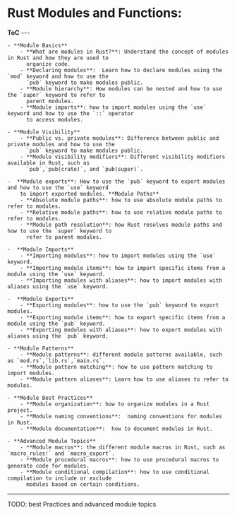 # Rust Modules and Functions:


**ToC** ---

    - **Module Basics**
        - **What are modules in Rust?**: Understand the concept of modules in Rust and how they are used to
          organize code.
        - **Declaring modules**:  Learn how to declare modules using the `mod` keyword and how to use the
          `pub` keyword to make modules public.
        - **Module hierarchy**: How modules can be nested and how to use the `super` keyword to refer to
          parent modules.
        - **Module imports**: how to import modules using the `use` keyword and how to use the `::` operator
          to access modules.

    - **Module Visibility**
        - **Public vs. private modules**: Difference between public and private modules and how to use the
          `pub` keyword to make modules public.
        - **Module visibility modifiers**: Different visibility modifiers available in Rust, such as
          `pub`,`pub(crate)`, and `pub(super)`.

    -  **Module exports**: How to use the `pub` keyword to export modules and how to use the `use` keyword
        to import exported modules. **Module Paths**
        - **Absolute module paths**: how to use absolute module paths to refer to modules.
        - **Relative module paths**: how to use relative module paths to refer to modules.
        - **Module path resolution**: how Rust resolves module paths and how to use the `super` keyword to
          refer to parent modules.

    -  **Module Imports**
        - **Importing modules**: how to import modules using the `use` keyword.
        - **Importing module items**: how to import specific items from a module using the `use` keyword.
        - **Importing modules with aliases**: how to import modules with aliases using the `use` keyword.

    -  **Module Exports**
        - **Exporting modules**: how to use the `pub` keyword to export modules.
        - **Exporting module items**: how to export specific items from a module using the `pub` keyword.
        - **Exporting modules with aliases**: how to export modules with aliases using the `pub` keyword.

    - **Module Patterns**
        - **Module patterns**: different module patterns available, such as `mod.rs`,`lib.rs`,`main.rs`.
        - **Module pattern matching**: how to use pattern matching to import modules.
        - **Module pattern aliases**: Learn how to use aliases to refer to modules.

    - **Module Best Practices**
        - **Module organization**: how to organize modules in a Rust project.
        - **Module naming conventions**:  naming conventions for modules in Rust.
        - **Module documentation**:  how to document modules in Rust.

    - **Advanced Module Topics**
        - **Module macros**: the different module macros in Rust, such as `macro_rules!` and `macro_export`.
        - **Module procedural macros**: how to use procedural macros to generate code for modules.
        - **Module conditional compilation**: how to use conditional compilation to include or exclude
          modules based on certain conditions.

---

TODO: best Practices and advanced module topics 
